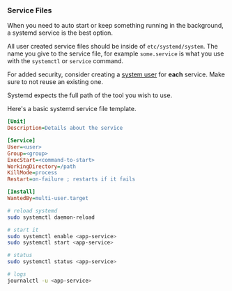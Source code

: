 ### Service Files

When you need to auto start or keep something running in the background, a systemd service is the best option.

All user created service files should be inside of `etc/systemd/system`. The name you give to the service file, for example `some.service` is what you use with the `systemctl` or `service` command.

For added security, consider creating a [system user](../general/#system-user) for **each** service. Make sure to not reuse an existing one.

Systemd expects the full path of the tool you wish to use. 

Here's a basic systemd service file template.

``` ini
[Unit]
Description=Details about the service

[Service]
User=<user>
Group=<group>
ExecStart=<command-to-start>
WorkingDirectory=/path
KillMode=process
Restart=on-failure ; restarts if it fails

[Install]
WantedBy=multi-user.target
```

``` bash
# reload systemd
sudo systemctl daemon-reload

# start it
sudo systemctl enable <app-service>
sudo systemctl start <app-service>

# status
sudo systemctl status <app-service>

# logs
journalctl -u <app-service> 
```

